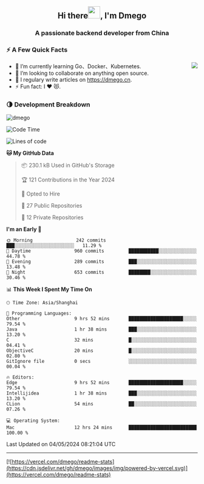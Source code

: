 <h2 align="center">Hi there<img src="https://cdn.jsdelivr.net/gh/dmego/images/img/Hi.gif" height="32" />, I'm Dmego </h2>
<h3 align="center">A passionate backend developer from China</h3>

### ⚡️ A Few Quick Facts

<img align="right" src="https://readme-stats-dmego.vercel.app/api?username=dmego&show_icons=true&icon_color=1573B3&hide_title=true&text_color=718096&bg_color=00000000&hide_border=true"/>

<ul>
    <li> 🌱 I’m currently learning Go、Docker、Kubernetes.</li>
    <li> 👯 I’m looking to collaborate on anything open source.</li>
    <li> 📝 I regulary write articles on <a href="https://dmego.cn">https://dmego.cn</a>.</li>
    <li> ⚡ Fun fact: I ❤️ 😻.</li>
</ul>

### 🌗 Development Breakdown

<img src="https://komarev.com/ghpvc/?username=dmego" alt="dmego" />

<!--START_SECTION:waka-->
![Code Time](http://img.shields.io/badge/Code%20Time-2%2C714%20hrs%2012%20mins-blue)

![Lines of code](https://img.shields.io/badge/From%20Hello%20World%20I%27ve%20Written-688.2%20thousand%20lines%20of%20code-blue)

**🐱 My GitHub Data** 

> 📦 230.1 kB Used in GitHub's Storage 
 > 
> 🏆 121 Contributions in the Year 2024
 > 
> 💼 Opted to Hire
 > 
> 📜 27 Public Repositories 
 > 
> 🔑 12 Private Repositories 
 > 
**I'm an Early 🐤** 

```text
🌞 Morning                242 commits         ███░░░░░░░░░░░░░░░░░░░░░░   11.29 % 
🌆 Daytime                960 commits         ███████████░░░░░░░░░░░░░░   44.78 % 
🌃 Evening                289 commits         ███░░░░░░░░░░░░░░░░░░░░░░   13.48 % 
🌙 Night                  653 commits         ████████░░░░░░░░░░░░░░░░░   30.46 % 
```


📊 **This Week I Spent My Time On** 

```text
🕑︎ Time Zone: Asia/Shanghai

💬 Programming Languages: 
Other                    9 hrs 52 mins       ████████████████████░░░░░   79.54 % 
Java                     1 hr 38 mins        ███░░░░░░░░░░░░░░░░░░░░░░   13.20 % 
C                        32 mins             █░░░░░░░░░░░░░░░░░░░░░░░░   04.41 % 
ObjectiveC               20 mins             █░░░░░░░░░░░░░░░░░░░░░░░░   02.80 % 
GitIgnore file           0 secs              ░░░░░░░░░░░░░░░░░░░░░░░░░   00.04 % 

🔥 Editors: 
Edge                     9 hrs 52 mins       ████████████████████░░░░░   79.54 % 
Intellijidea             1 hr 38 mins        ███░░░░░░░░░░░░░░░░░░░░░░   13.20 % 
CLion                    54 mins             ██░░░░░░░░░░░░░░░░░░░░░░░   07.26 % 

💻 Operating System: 
Mac                      12 hrs 24 mins      █████████████████████████   100.00 % 
```


 Last Updated on 04/05/2024 08:21:04 UTC
<!--END_SECTION:waka-->

---

[![https://vercel.com/dmego/readme-stats](https://cdn.jsdelivr.net/gh/dmego/images/img/powered-by-vercel.svg)](https://vercel.com/dmego/readme-stats)


